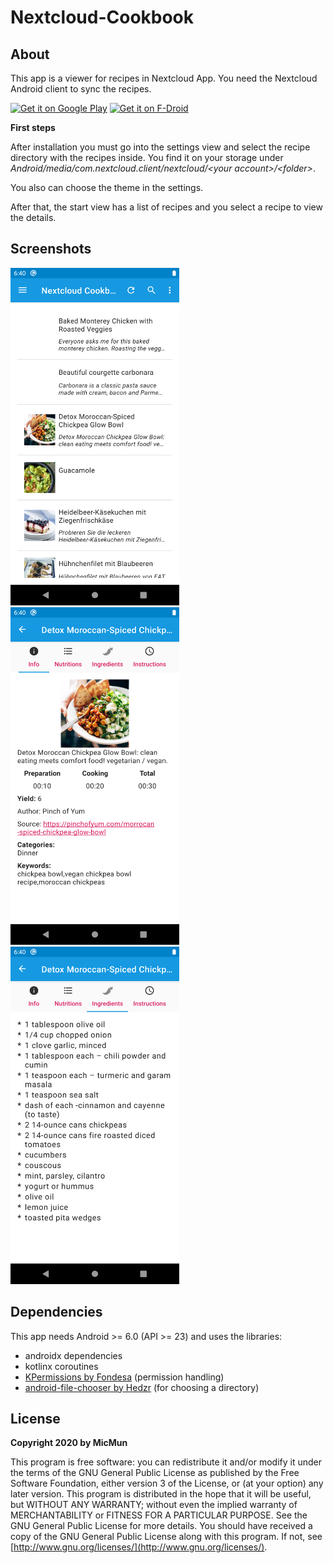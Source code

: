 # Nextcloud-Cookbook

## About

This app is a viewer for recipes in Nextcloud App.
You need the Nextcloud Android client to sync the recipes.

[<img src="https://play.google.com/intl/en_us/badges/images/generic/en_badge_web_generic.png"
      alt="Get it on Google Play"
      height="60">](https://play.google.com/store/apps/details?id=de.micmun.android.nextcloudcookbook)
[<img src="https://f-droid.org/badge/get-it-on.png"
      alt="Get it on F-Droid"
      height="60">](https://f-droid.org/en/packages/de.micmun.android.nextcloudcookbook/)

**First steps**

After installation you must go into the settings view and select the recipe directory with the recipes inside.
You find it on your storage under _Android/media/com.nextcloud.client/nextcloud/&lt;your account&gt;/&lt;folder&gt;_.

You also can choose the theme in the settings.

After that, the start view has a list of recipes and you select a recipe to view the details.

## Screenshots

<img src="fastlane/metadata/android/en-US/images/phoneScreenshots/screenshot_start.png" width="270" height="540" alt="Screenshot start with list"/> <img src="fastlane/metadata/android/en-US/images/phoneScreenshots/screenshot_detail_info.png" width="270" height="540" alt="Screenshot detail view with info tab"/> <img src="fastlane/metadata/android/en-US/images/phoneScreenshots/screenshot_detail_ingredients.png" width="270" height="540" alt="Screenshot detail view with ingredients tab"/>

## Dependencies

This app needs Android &gt;= 6.0 (API &gt;= 23) and uses the libraries:

* androidx dependencies
* kotlinx coroutines
* [KPermissions by Fondesa](https://github.com/fondesa/kpermissions) (permission handling)
* [android-file-chooser by Hedzr](https://github.com/hedzr/android-file-chooser) (for choosing a directory)

## License

**Copyright 2020 by MicMun**

This program is free software: you can redistribute it and/or modify it under the terms of the GNU
General Public License as published by the Free Software Foundation, either version 3 of the License, or
(at your option) any later version.
This program is distributed in the hope that it will be useful, but WITHOUT ANY WARRANTY;
without even the implied warranty of MERCHANTABILITY or FITNESS FOR A PARTICULAR PURPOSE.
See the GNU General Public License for more details.
You should have received a copy of the GNU General Public License along with this program. If not, see
[http://www.gnu.org/licenses/](http://www.gnu.org/licenses/).
